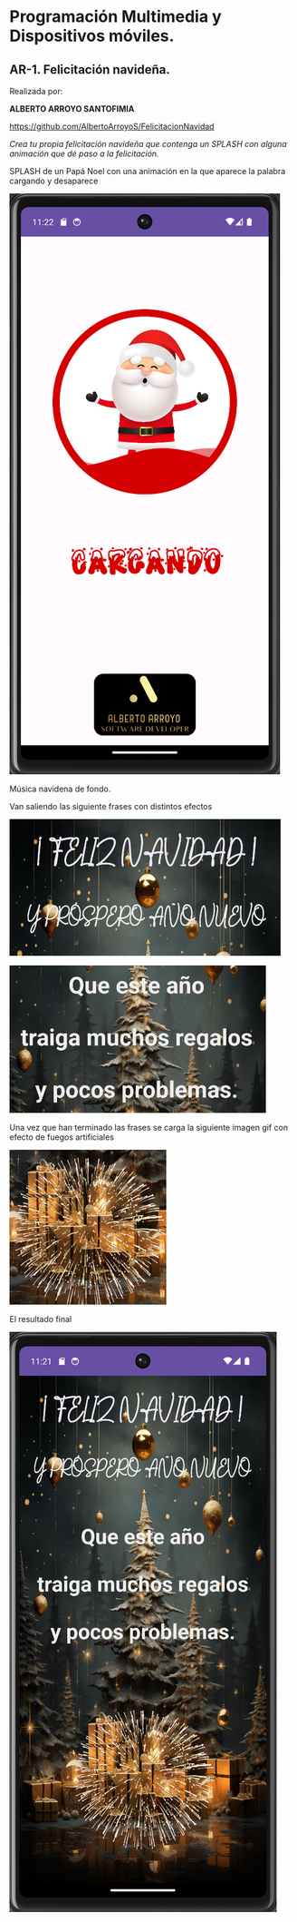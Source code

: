 # Programación Multimedia y Dispositivos móviles. 

## AR-1. Felicitación navideña. 

Realizada por:

**ALBERTO ARROYO SANTOFIMIA**

https://github.com/AlbertoArroyoS/FelicitacionNavidad


*Crea tu propia felicitación navideña que contenga un SPLASH con alguna animación que dé paso a la felicitación.*

SPLASH de un Papá Noel con una animación en la que aparece la palabra
cargando y desaparece

![Imagen](imgReadme/image1.png)

Música navidena de fondo.

Van saliendo las siguiente frases con distintos efectos

![Imagen](imgReadme/image2.png)

![Imagen](imgReadme/image3.png)

Una vez que han terminado las frases se carga la siguiente imagen gif
con efecto de fuegos artificiales

![Imagen](imgReadme/image4.png)

El resultado final

![Imagen](imgReadme/image5.png)
